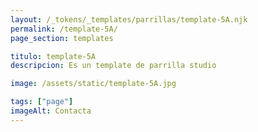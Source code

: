 ```yaml
---
layout: /_tokens/_templates/parrillas/template-5A.njk
permalink: /template-5A/
page_section: templates

titulo: template-5A
descripcion: Es un template de parrilla studio

image: /assets/static/template-5A.jpg

tags: ["page"]
imageAlt: Contacta
---
```

